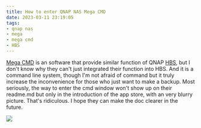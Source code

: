 ```yaml
---
title: How to enter QNAP NAS Mega CMD
date: 2023-03-11 23:19:05
tags: 
- qnap nas
- mega
- mega cmd
- HBS
---
```

[Mega CMD](https://github.com/meganz/MEGAcmd) is an software that provide similar function of QNAP [HBS](https://www.qnap.com/en-us/software/hybrid-backup-sync), but I don't know why they can't just integrated their function into HBS. And it is a command line system, though I'm not afraid of command but it truly increase the inconvenience for those who just want to make a backup. Most seriously, the way to enter the cmd window won't show up on their readme.md but only in the introduction of the app store, with an very blurry picture.  That's ridiculous. I hope they can make the doc clearer in the future. 

![](mega.png)